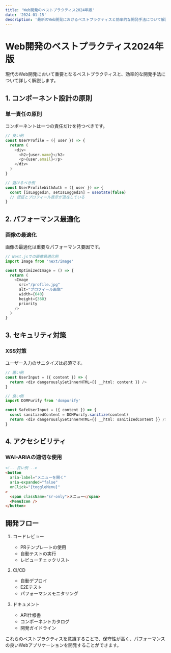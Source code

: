 ```yaml
---
title: 'Web開発のベストプラクティス2024年版'
date: '2024-01-15'
description: '最新のWeb開発におけるベストプラクティスと効率的な開発手法について解説します'
---
```


# Web開発のベストプラクティス2024年版

現代のWeb開発において重要となるベストプラクティスと、効率的な開発手法について詳しく解説します。

## 1. コンポーネント設計の原則

### 単一責任の原則

コンポーネントは一つの責任だけを持つべきです。

```typescript
// 良い例
const UserProfile = ({ user }) => {
  return (
    <div>
      <h2>{user.name}</h2>
      <p>{user.email}</p>
    </div>
  )
}

// 避けるべき例
const UserProfileWithAuth = ({ user }) => {
  const [isLoggedIn, setIsLoggedIn] = useState(false)
  // 認証とプロフィール表示が混在している
}
```

## 2. パフォーマンス最適化

### 画像の最適化

画像の最適化は重要なパフォーマンス要因です。

```typescript
// Next.jsでの画像最適化例
import Image from 'next/image'

const OptimizedImage = () => {
  return (
    <Image
      src="/profile.jpg"
      alt="プロフィール画像"
      width={640}
      height={360}
      priority
    />
  )
}
```

## 3. セキュリティ対策

### XSS対策

ユーザー入力のサニタイズは必須です。

```typescript
// 悪い例
const UserInput = ({ content }) => {
  return <div dangerouslySetInnerHTML={{ __html: content }} />
}

// 良い例
import DOMPurify from 'dompurify'

const SafeUserInput = ({ content }) => {
  const sanitizedContent = DOMPurify.sanitize(content)
  return <div dangerouslySetInnerHTML={{ __html: sanitizedContent }} />
}
```

## 4. アクセシビリティ

### WAI-ARIAの適切な使用

```html
<!-- 良い例 -->
<button
  aria-label="メニューを開く"
  aria-expanded="false"
  onClick="{toggleMenu}"
>
  <span className="sr-only">メニュー</span>
  <MenuIcon />
</button>
```

## 開発フロー

1. コードレビュー

   - PRテンプレートの使用
   - 自動テストの実行
   - レビューチェックリスト

2. CI/CD

   - 自動デプロイ
   - E2Eテスト
   - パフォーマンスモニタリング

3. ドキュメント
   - API仕様書
   - コンポーネントカタログ
   - 開発ガイドライン

これらのベストプラクティスを意識することで、保守性が高く、パフォーマンスの良いWebアプリケーションを開発することができます。
